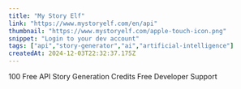 ```yaml
---
title: "My Story Elf"
link: "https://www.mystoryelf.com/en/api"
thumbnail: "https://www.mystoryelf.com/apple-touch-icon.png"
snippet: "Login to your dev account"
tags: ["api","story-generator","ai","artificial-intelligence"]
createdAt: 2024-12-03T22:32:37.175Z
---
```

100 Free API Story Generation Credits
Free Developer Support
